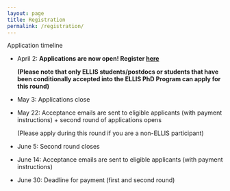 ```yaml
---
layout: page
title: Registration
permalink: /registration/
---
```


Application timeline

- April 2: <strong>Applications are now open! Register <a href="https://eds2024.dakini-pco.com/registration-76.php">here</a>

  (Please note that only ELLIS students/postdocs or students that have been conditionally accepted into the ELLIS PhD Program can apply for this round)</strong>
  
- May 3: Applications close
  
- May 22: Acceptance emails are sent to eligible applicants (with payment instructions) + second round of applications opens

  (Please apply during this round if you are a non-ELLIS participant)
  
- June 5: Second round closes

- June 14: Acceptance emails are sent to eligible applicants (with payment instructions)

- June 30: Deadline for payment (first and second round)

